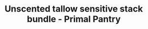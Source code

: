 ---
title: "Unscented tallow sensitive stack bundle - Primal Pantry"
description: "A bundle of unscented tallow products for sensitive skin, soothe eczema, psoriasis, dry skin."
type: custom
layout: products/bundle-unscented-stack
wipe: true
bootstrap5: true
---